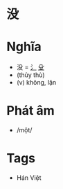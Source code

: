 # 没

# Nghĩa
* 没 = [⺡](⺡.md) [殳](殳.md)
* (thủy thù)
* (v) không, lặn

# Phát âm
* /một/

# Tags
* Hán Việt

<script>window.HANZI_FIELD='没';</script>
